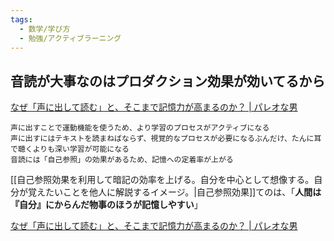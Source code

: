 ```yaml
---
tags:
  - 数学/学び方
  - 勉強/アクティブラーニング
---
```

## 音読が大事なのはプロダクション効果が効いてるから

[なぜ「声に出して読む」と、そこまで記憶力が高まるのか？ | パレオな男](https://yuchrszk.blogspot.com/2017/12/blog-post_13.html)

```
声に出すことで運動機能を使うため、より学習のプロセスがアクティブになる
声に出すにはテキストを読まねばならず、視覚的なプロセスが必要になるぶんだけ、たんに耳で聴くよりも深い学習が可能になる
音読には「自己参照」の効果があるため、記憶への定着率が上がる
```

[[自己参照効果を利用して暗記の効率を上げる。自分を中心として想像する。自分が覚えたいことを他人に解説するイメージ。|自己参照効果]]てのは、「**人間は『自分』にからんだ物事のほうが記憶しやすい**」

[なぜ「声に出して読む」と、そこまで記憶力が高まるのか？ | パレオな男](https://yuchrszk.blogspot.com/2017/12/blog-post_13.html)